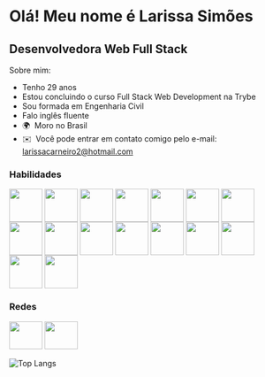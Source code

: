 <!-- Hi 👋 My name is Larissa Simões
===============================

Full Stack Web Developer
------------------------

I'm 29 years old, I'm completing the Full Stack Web Development course at Trybe, I have a degree in civil engineering, I speak fluent English

* 🌍  I'm based in Brasil
* ✉️  You can contact me at [larissacarneiro2@hotmail.com](mailto:larissacarneiro2@hotmail.com)

### Skills -->

Olá! Meu nome é Larissa Simões
==================================

Desenvolvedora Web Full Stack
------------------------

Sobre mim:

* Tenho 29 anos
* Estou concluindo o curso Full Stack Web Development na Trybe
* Sou formada em Engenharia Civil
* Falo inglês fluente
* 🌍  Moro no Brasil
* ✉️  Você pode entrar em contato comigo pelo e-mail: [larissacarneiro2@hotmail.com](mailto:larissacarneiro2@hotmail.com)

### Habilidades

<div>
<img align="center" heigth="50" width="60" src="https://cdn.jsdelivr.net/gh/devicons/devicon/icons/git/git-plain-wordmark.svg">
<img align="center" heigth="50" width="60" src="https://cdn.jsdelivr.net/gh/devicons/devicon/icons/javascript/javascript-original.svg">
<img align="center" heigth="50" width="60" src="https://cdn.jsdelivr.net/gh/devicons/devicon/icons/typescript/typescript-original.svg">
<img align="center" heigth="50" width="60" src="https://cdn.jsdelivr.net/gh/devicons/devicon/icons/html5/html5-plain-wordmark.svg">
<img align="center" heigth="50" width="60" src="https://cdn.jsdelivr.net/gh/devicons/devicon/icons/react/react-original-wordmark.svg">
<img align="center" heigth="50" width="60" src="https://cdn.jsdelivr.net/gh/devicons/devicon/icons/css3/css3-plain-wordmark.svg">
<img align="center" heigth="50" width="60" src="https://cdn.jsdelivr.net/gh/devicons/devicon/icons/tailwindcss/tailwindcss-original-wordmark.svg">
<img align="center" heigth="50" width="60" src="https://cdn.jsdelivr.net/gh/devicons/devicon/icons/bootstrap/bootstrap-plain-wordmark.svg">
<img align="center" heigth="50" width="60" src="https://cdn.jsdelivr.net/gh/devicons/devicon/icons/redux/redux-original.svg">
<img align="center" heigth="50" width="60" src="https://cdn.jsdelivr.net/gh/devicons/devicon/icons/nodejs/nodejs-original-wordmark.svg">
<img align="center" heigth="50" width="60" src="https://cdn.jsdelivr.net/gh/devicons/devicon/icons/express/express-original-wordmark.svg">
<img align="center" heigth="50" width="60" src="https://cdn.jsdelivr.net/gh/devicons/devicon/icons/mysql/mysql-original-wordmark.svg">
<img align="center" heigth="50" width="60" src="https://cdn.jsdelivr.net/gh/devicons/devicon/icons/docker/docker-plain-wordmark.svg">
<img align="center" heigth="50" width="60" src="https://cdn.jsdelivr.net/gh/devicons/devicon/icons/figma/figma-original.svg">
<img align="center" heigth="50" width="60" src="https://cdn.jsdelivr.net/gh/devicons/devicon/icons/mocha/mocha-plain.svg">
<img align="center" heigth="50" width="60" src="https://cdn.jsdelivr.net/gh/devicons/devicon/icons/jest/jest-plain.svg">
</div>


<!-- <p align="left">
<a href="https://git-scm.com/" target="_blank" rel="noreferrer"><img src="https://raw.githubusercontent.com/danielcranney/readme-generator/main/public/icons/skills/git-colored.svg" width="36" height="36" alt="Git" /></a>
<a href="https://developer.mozilla.org/en-US/docs/Web/JavaScript" target="_blank" rel="noreferrer"><img src="https://raw.githubusercontent.com/danielcranney/readme-generator/main/public/icons/skills/javascript-colored.svg" width="36" height="36" alt="JavaScript" /></a>
<a href="https://www.typescriptlang.org/" target="_blank" rel="noreferrer"><img src="https://raw.githubusercontent.com/danielcranney/readme-generator/main/public/icons/skills/typescript-colored.svg" width="36" height="36" alt="TypeScript" /></a>
<a href="https://developer.mozilla.org/en-US/docs/Glossary/HTML5" target="_blank" rel="noreferrer"><img src="https://raw.githubusercontent.com/danielcranney/readme-generator/main/public/icons/skills/html5-colored.svg" width="36" height="36" alt="HTML5" /></a>
<a href="https://reactjs.org/" target="_blank" rel="noreferrer"><img src="https://raw.githubusercontent.com/danielcranney/readme-generator/main/public/icons/skills/react-colored.svg" width="36" height="36" alt="React" /></a>
<a href="https://www.w3.org/TR/CSS/#css" target="_blank" rel="noreferrer"><img src="https://raw.githubusercontent.com/danielcranney/readme-generator/main/public/icons/skills/css3-colored.svg" width="36" height="36" alt="CSS3" /></a>
<a href="https://tailwindcss.com/" target="_blank" rel="noreferrer"><img src="https://raw.githubusercontent.com/danielcranney/readme-generator/main/public/icons/skills/tailwindcss-colored.svg" width="36" height="36" alt="TailwindCSS" /></a>
<a href="https://getbootstrap.com/" target="_blank" rel="noreferrer"><img src="https://raw.githubusercontent.com/danielcranney/readme-generator/main/public/icons/skills/bootstrap-colored.svg" width="36" height="36" alt="Bootstrap" /></a>
<a href="https://redux.js.org/" target="_blank" rel="noreferrer"><img src="https://raw.githubusercontent.com/danielcranney/readme-generator/main/public/icons/skills/redux-colored.svg" width="36" height="36" alt="Redux" /></a>
<a href="https://nodejs.org/en/" target="_blank" rel="noreferrer"><img src="https://raw.githubusercontent.com/danielcranney/readme-generator/main/public/icons/skills/nodejs-colored.svg" width="36" height="36" alt="NodeJS" /></a>
<a href="https://expressjs.com/" target="_blank" rel="noreferrer"><img src="https://raw.githubusercontent.com/danielcranney/readme-generator/main/public/icons/skills/express-colored-dark.svg" width="36" height="36" alt="Express" /></a>
<a href="https://www.mysql.com/" target="_blank" rel="noreferrer"><img src="https://raw.githubusercontent.com/danielcranney/readme-generator/main/public/icons/skills/mysql-colored.svg" width="36" height="36" alt="MySQL" /></a>
<a href="https://www.docker.com/" target="_blank" rel="noreferrer"><img src="https://raw.githubusercontent.com/danielcranney/readme-generator/main/public/icons/skills/docker-colored.svg" width="36" height="36" alt="Docker" /></a>
<a href="https://www.figma.com/" target="_blank" rel="noreferrer"><img src="https://raw.githubusercontent.com/danielcranney/readme-generator/main/public/icons/skills/figma-colored.svg" width="36" height="36" alt="Figma" /></a>
</p> -->


### Redes

<p align="left"> <a href="https://www.github.com/LarissaSimoes" target="_blank" rel="noreferrer"><img src="https://raw.githubusercontent.com/danielcranney/readme-generator/main/public/icons/socials/github-dark.svg" width="60" height="50" /></a> <a href="https://www.linkedin.com/in/dev-larissa-carneiro-simoes/" target="_blank" rel="noreferrer"><img src="https://raw.githubusercontent.com/danielcranney/readme-generator/main/public/icons/socials/linkedin.svg" width="60" height="50" /></a></p>

![Top Langs](https://github-readme-stats.vercel.app/api/top-langs/?username=LarissaSimoes&layout=compact)

<!-- <img height="150em" src="https://github-readme-stats.vercel.app/api/top-langs/?username=LarissaSimoes&layout=compact"> -->

